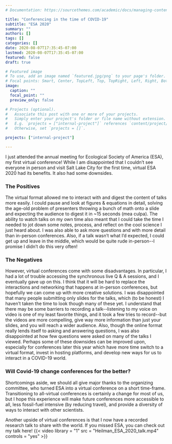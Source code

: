 ```yaml
---
# Documentation: https://sourcethemes.com/academic/docs/managing-content/

title: "Conferencing in the time of COVID-19"
subtitle: "ESA 2020"
summary: ""
authors: []
tags: []
categories: []
date: 2020-08-07T17:35:45-07:00
lastmod: 2020-08-07T17:35:45-07:00
featured: false
draft: true

# Featured image
# To use, add an image named `featured.jpg/png` to your page's folder.
# Focal points: Smart, Center, TopLeft, Top, TopRight, Left, Right, BottomLeft, Bottom, BottomRight.
image:
  caption: ""
  focal_point: ""
  preview_only: false

# Projects (optional).
#   Associate this post with one or more of your projects.
#   Simply enter your project's folder or file name without extension.
#   E.g. `projects = ["internal-project"]` references `content/project/deep-learning/index.md`.
#   Otherwise, set `projects = []`.

projects: ["internal-project"]

---
```


I just attended the annual meeting for Ecological Society of America (ESA), my first virtual conference! While I am disappointed that I couldn’t see everyone in person and visit Salt Lake City for the first time, virtual ESA 2020 had its benefits. It also had some downsides. 

### The Positives
The virtual format allowed me to  interact with and digest the content of talks more easily. I could pause and look at figures & equations in detail, solving the age-old problem of presenters throwing a bunch of math onto a slide and expecting the audience to digest it in ~15 seconds (mea culpa). The ability to watch talks on my own time also meant that I could take the time I needed to jot down some notes, process, and reflect on the cool science I just heard about. I was also able to ask more questions and with more detail than in-person conferences. Also, if a talk wasn’t what I’d expected, I could get up and leave in the middle, which would be quite rude in-person--I promise I didn’t do this very often! 


### The Negatives
However, virtual conferences come with some disadvantages. In particular, I had a lot of trouble accessing the synchronous live Q & A sessions, and I eventually gave up on this. I think that it will be hard to replace the interactions and networking that happens at in-person conferences, but hopefully we can come up with more creative solutions. I was disappointed that many people submitting only slides for the talks, which (to be honest) I haven’t taken the time to look though many of these yet. I understand that there may be some barriers to recording a talk--listening to my voice on video is one of my least favorite things, and it took a few tries to record--but the videos are more compelling, give way more information than just your slides, and you will reach a wider audience. Also, though the online format really lends itself to asking and answering questions, I was also disappointed at how few questions were asked on many of the talks I viewed. Perhaps some of these downsides can be improved upon, especially for conferences later this year which have more time switch to a virtual format, invest in hosting platforms, and develop new ways for us to interact in a COVID-19 world. 

### Will Covid-19 change conferences for the better?
Shortcomings aside, we should all give major thanks to the organizing committee, who turned ESA into a virtual conference on a short time-frame. Transitioning to all-virtual conferences is certainly a change for most of us, but I hope this experience will make future conferences more accessible to all, less fossil-fuel intensive (by reducing travel), and provide a diversity of ways to interact with other scientists. 

Another upside of virtual conferences is that I now have a recorded research talk to share with the world. If you missed ESA, you can check out my talk here!
{{< video library = "1" src = "Heilman_ESA_2020_talk.mp4" controls = "yes" >}}


